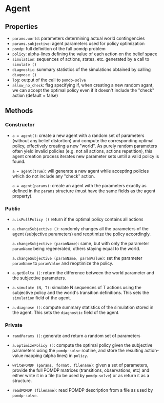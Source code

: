 # Agent

## Properties

- `params.world`: parameters determining actual world contingencies
- `params.subjective`: agent parameters used for policy optimization
- `pomdp`: full definition of the full pomdp problem
- `policy`: alpha-lines defining the value of each action on the belief space
- `simulation`: sequences of actions, states, etc. generated by a call to `simulate ()`
- `diagnostic`: summary statistics of the simulations obtained by calling `diagnose ()`
- `log`: output of the call to `pomdp-solve`
- `allow_no_check`: flag specifying if, when creating a new random agant, we can accept the optimal policy even if it doesn't include the "check" action (default = false) 

## Methods

### Constructor

- `a = agent()`: create a new agent with a random set of parameters (without any belief distortion) and compute the corresponding optimal policy, effectively creating a new "world". As purely random parameters often yield invalid policies (e.g. not all actions, actions repetition), this agent creation process iterates new parameter sets untill a valid policy is found. 


  `a = agent(true)`: will generate a new agent while accepting policies which do not include any "check" action.

  `a = agent(params)`: create an agent with the parameters exactly as defined in the `params` structure (must have the same fields as the agent property).

### Public

- `a.isFullPolicy ()` return if the optimal policy contains all actions

- `a.changeSubjective ()`: randomly changes all the parameters of the agent (subjective parameters) and reoptimize the policy accordingly.

  `a.changeSubjective (paramName)`: same, but with only the parameter `paramName` being regenerated, others staying equal to the world.

  `a.changeSubjective (paramName, paramValue)`: set the parameter `paramName` to `paramValue` and reoptimize the policy. 

- `a.getDelta ()`: return the difference between the world parameter and the subjective parameters.

- `a.simulate (N, T)`: simulate N sequences of T actions using the subjective policy and the world's transition definitions. This sets the `simulation` field of the agent.

- `a.diagnose ()`: compute summary statistics of the simulation stored in the agent. This sets the `diagnostic` field of the agent.

### Private

- `randParams ()`: generate and return a random set of parameters

- `a.optimizePolicy ()`: compute the optimal policy given the subjective parameters using the `pomdp-solve` routine, and store the resulting action-value mapping (alpha lines) in `policy`.

- `writePOMDP (params, format, filename)`: given a set of parameters, provide the full POMDP matrices (transitions, observations, etc) and either write it in a file (to be used by `pomdp-solve`) or as return it as a structure.

- `readPOMDP (filename)`: read POMDP description from a file as used by `pomdp-solve`.